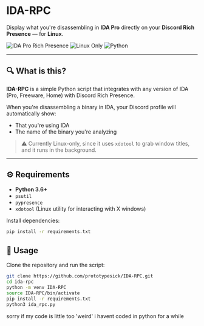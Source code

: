 # IDA-RPC

Display what you're disassembling in **IDA Pro** directly on your **Discord Rich Presence** — for **Linux**.

![IDA Pro Rich Presence](https://img.shields.io/badge/discord-rich--presence-blueviolet?logo=discord&style=flat-square)
![Linux Only](https://img.shields.io/badge/platform-linux-lightgrey?logo=linux&style=flat-square)
![Python](https://img.shields.io/badge/python-3.6%2B-blue?logo=python&style=flat-square)

---

## 🔍 What is this?

**IDA-RPC** is a simple Python script that integrates with any version of IDA (Pro, Freeware, Home) with Discord Rich Presence.

When you're disassembling a binary in IDA, your Discord profile will automatically show:
- That you're using IDA
- The name of the binary you're analyzing

> ⚠️ Currently Linux-only, since it uses `xdotool` to grab window titles, and it runs in the background.

---

## ⚙️ Requirements

- **Python 3.6+**
- `psutil`
- `pypresence`
- `xdotool` (Linux utility for interacting with X windows)

Install dependencies:
```bash
pip install -r requirements.txt
```

## 🚀 Usage

Clone the repository and run the script:
```bash
git clone https://github.com/prototypesick/IDA-RPC.git
cd ida-rpc
python -m venv IDA-RPC
source IDA-RPC/bin/activate
pip install -r requirements.txt
python3 ida_rpc.py
```
sorry if my code is little too 'weird' i havent coded in python for a while
